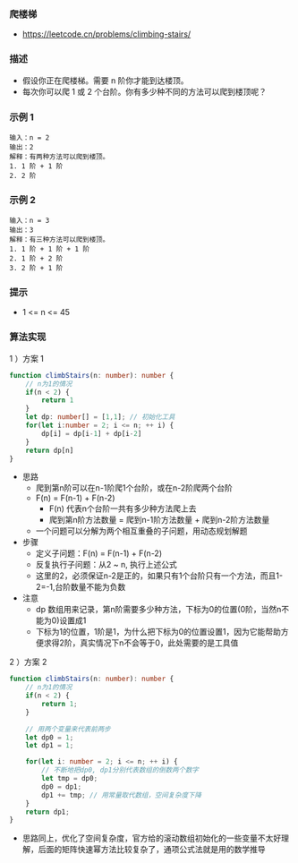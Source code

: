 ### 爬楼梯

- https://leetcode.cn/problems/climbing-stairs/

### 描述

- 假设你正在爬楼梯。需要 n 阶你才能到达楼顶。
- 每次你可以爬 1 或 2 个台阶。你有多少种不同的方法可以爬到楼顶呢？

### 示例 1
```
输入：n = 2
输出：2
解释：有两种方法可以爬到楼顶。
1. 1 阶 + 1 阶
2. 2 阶
```

### 示例 2

```
输入：n = 3
输出：3
解释：有三种方法可以爬到楼顶。
1. 1 阶 + 1 阶 + 1 阶
2. 1 阶 + 2 阶
3. 2 阶 + 1 阶
```

### 提示

- 1 <= n <= 45

### 算法实现

1 ）方案 1

```ts
function climbStairs(n: number): number {
    // n为1的情况
    if(n < 2) {
        return 1
    }
    let dp: number[] = [1,1]; // 初始化工具
    for(let i:number = 2; i <= n; ++ i) {
        dp[i] = dp[i-1] + dp[i-2]
    }
    return dp[n]
}
```

- 思路
    * 爬到第n阶可以在n-1阶爬1个台阶，或在n-2阶爬两个台阶
    * F(n) = F(n-1) + F(n-2)
        * F(n) 代表n个台阶一共有多少种方法爬上去
        * 爬到第n阶方法数量 = 爬到n-1阶方法数量 + 爬到n-2阶方法数量
    * 一个问题可以分解为两个相互重叠的子问题，用动态规划解题
- 步骤
    * 定义子问题：F(n) = F(n-1) + F(n-2)
    * 反复执行子问题：从2 ~ n, 执行上述公式
    * 这里的2，必须保证n-2是正的，如果只有1个台阶只有一个方法，而且1-2=-1,台阶数量不能为负数
- 注意
   * dp 数组用来记录，第n阶需要多少种方法，下标为0的位置(0阶，当然n不能为0)设置成1
    * 下标为1的位置，1阶是1，为什么把下标为0的位置设置1，因为它能帮助方便求得2阶，真实情况下n不会等于0，此处需要的是工具值


2 ）方案 2

```ts
function climbStairs(n: number): number {
    // n为1的情况
    if(n < 2) {
        return 1;
    }
    
    // 用两个变量来代表前两步
    let dp0 = 1;
    let dp1 = 1;

    for(let i: number = 2; i <= n; ++ i) {
        // 不断地把dp0, dp1分别代表数组的倒数两个数字
        let tmp = dp0;
        dp0 = dp1;
        dp1 += tmp; // 用常量取代数组，空间复杂度下降
    }
    return dp1;
}
```

- 思路同上，优化了空间复杂度，官方给的滚动数组初始化的一些变量不太好理解，后面的矩阵快速幂方法比较复杂了，通项公式法就是用的数学推导